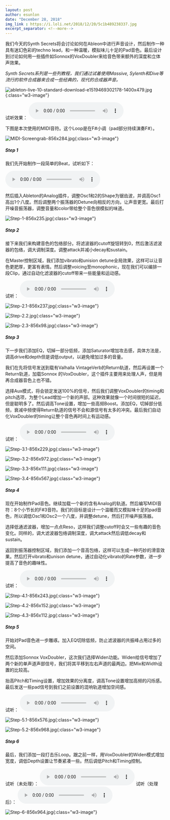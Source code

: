 ```yaml
---
layout: post
author: esunlon
date: "December 28, 2018"
img_link : https://i.loli.net/2018/12/20/5c1b489238337.jpg
excerpt_separator: <!--more-->
---
```

我们今天的Synth Secrets将会讨论如何在Ableon中进行声音设计，然后制作一种具有迷幻色彩的techno lead，和一种温暖，模拟味儿十足的Pad音色。最后设计到讨论如何用一些插件如Sonnox的VoxDoubler来给音色带来额外的深度和立体声效果。
<!--more-->
*Synth Secrets系列是一些列教程，我们通过试着使用Massive, Sylenth和Dive等流行的软件合成器来合成一些经典的，现代的合成器声音。*

![ableton-live-10-standard-download-e1519469302178-1400x479.jpg](https://i.loli.net/2018/12/28/5c25d253e2a9a.jpg){:class="w3-image"}

试听效果：
<audio src="https://f.cangg.cn:82/data/201812281546123562.mp3" controls="controls">  </audio>

下图是本次使用的MIDI音符。这个Loop是在F#小调（pad部分持续演奏F#）。

![MIDI-Screengrab-856x284.jpg](https://i.loli.net/2018/12/28/5c25d253bd479.jpg){:class="w3-image"}

##### Step 1

我们先开始制作一段简单的Beat，试听如下：

<audio src="https://f.cangg.cn:82/data/201812281546444762.mp3" controls="controls">  </audio>

然后插入Ableton的Analog插件，调整Osc1和2的Shape为锯齿波，并调高Osc1高出1个八度。然后调整两个振荡器的Detune向相反的方向，让声音更宽。最后打开噪音振荡器，调整音量和color带给整个音色很模拟的味道。

![Step-1-856x235.jpg](https://i.loli.net/2018/12/28/5c25d253c2d2e.jpg){:class="w3-image"}

##### Step 2

接下来我们来构建音色的包络部分。将滤波器的cutoff旋钮转到0，然后激活滤波器的包络，调大调制深度。调整attack并减小decay和sustain。

在Master控制区域，我们添加vibrato和unision detune全局效果，这样可以让音色更肥厚，更富有表情。然后调整voicing至monophonic，现在我们可以编排一段Clip，通过自动化滤波器的cutoff带来一些能量和运动感。

试听：
<audio src="https://f.cangg.cn:82/data/201812281547031685.mp3" controls="controls">  </audio>

![Step-2.1-856x237.jpg](https://i.loli.net/2018/12/28/5c25d253c399a.jpg){:class="w3-image"}

![Step-2.2.jpg](https://i.loli.net/2018/12/28/5c25d253e123b.jpg){:class="w3-image"}

![Step-2.3-856x98.jpg](https://i.loli.net/2018/12/28/5c25d253a045a.jpg){:class="w3-image"}

##### Step 3

下一步我们添加EQ，切掉一部分低频，添加Saturator增加攻击感，具体方法是，调高drive和depth但是调低output，以避免增加过多的音量。

我们在先将信号发送到载有Valhalla VintageVerb的Return轨道，然后再设置一个Return轨道，加载Sonnox 的VoxDoubler，这个插件主要用来处理人声，但是用再合成器音色上也不错。

选择Aux模式，将会锁定发送100%的信号，然后我们调整VoxDoubler的timing和pitch选项，为整个Lead增加一个新的声部。这种效果就像一个时间很短的延迟，但是聪明多了。然后调高Tone设置，增加一些高频Boost。添加EQ，切掉部分低频，衰减中频使得Return轨道的信号不会和源信号有太多的冲突。最后我们自动化VoxDoubler的timing让整个音色再时间上有运动感。

试听：
<audio src="https://f.cangg.cn:82/data/201812281554571598.mp3" controls="controls">  </audio>

![Step-3.1-856x229.jpg](https://i.loli.net/2018/12/28/5c25d253c188a.jpg){:class="w3-image"}

![Step-3.2-856x972.jpg](https://i.loli.net/2018/12/28/5c25d253e032e.jpg){:class="w3-image"}

![Step-3.3-856x111.jpg](https://i.loli.net/2018/12/28/5c25d253b5294.jpg){:class="w3-image"}

![Step-3.4-856x567.jpg](https://i.loli.net/2018/12/28/5c25d253db9a6.jpg){:class="w3-image"}

##### Step 4

现在开始制作Pad音色。继续加载一个新的含有Analog的轨道。然后编写MIDI音符：8个小节长的F#3音符。我们的目标是设计一个温暖而又模拟味十足的pad音色，所以调低Osc1和Osc2一个八度，并调整detune，然后打开噪声振荡器。

选择低通滤波器，增加一点点Reso，这样我们调整cutoff时会又一些有趣的音色变化。同样的，调大滤波器包络调制深度，调大attack然后调低decay和sustain。

返回到振荡器控制区域，我们添加一个音高包络，这样可以生成一种巧妙的滑音效果。然后打开vibrato和unison detune，通过自动化vibrato的Rate参数，进一步提高了音色的趣味性。

试听：
<audio src="https://f.cangg.cn:82/data/201812281555211469.mp3" controls="controls">  </audio>

![Step-4.1-856x243.jpg](https://i.loli.net/2018/12/28/5c25d2640ec41.jpg){:class="w3-image"}

![Step-4.2-856x152.jpg](https://i.loli.net/2018/12/28/5c25d264048ee.jpg){:class="w3-image"}

![Step-4.3-856x112.jpg](https://i.loli.net/2018/12/28/5c25d264066e3.jpg){:class="w3-image"}

##### Step 5

开始对Pad音色进一步雕琢。加入EQ切除低频，防止滤波器的共振峰占用过多的空间。

然后添加Sonnox VoxDoubler，这次我们选择Widen功能。Widen给信号增加了两个新的单声道声部信号，我们将其平移到左右声道的最两边。把Mix和Width设置的比较高。

抬高Pitch和Timing设置，增加效果的分离度，调高Tone设置增加高频的闪烁感。最后发送一些pad信号到我们之前设置的混响轨道增加空间感。

试听：
<audio src="https://f.cangg.cn:82/data/201812281555456380.mp3" controls="controls">  </audio>

![Step-5.1-856x576.jpg](https://i.loli.net/2018/12/28/5c25d26427d77.jpg){:class="w3-image"}

![Step-5.2-856x968.jpg](https://i.loli.net/2018/12/28/5c25d26429cc2.jpg){:class="w3-image"}

##### Step 6

最后，我们添加一段打击乐Loop。跟之前一样，用VoxDoubler的Widen模式增加宽度，调低Depth设置让节奏紧凑一些。然后调低Pitch和Timing控制。

试听（未处理）：
<audio src="https://f.cangg.cn:82/data/201812281556019363.mp3" controls="controls">  </audio>
试听（处理后）：
<audio src="https://f.cangg.cn:82/data/201812281556337140.mp3" controls="controls">  </audio>

![Step-6-856x964.jpg](https://i.loli.net/2018/12/28/5c25d2643020f.jpg){:class="w3-image"}
